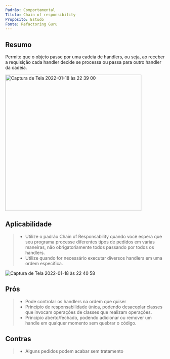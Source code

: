 ```yaml
---
Padrão: Comportamental
Título: Chain of responsibility
Propósito: Estudo
Fonte: Refactoring Guru
---
```


## Resumo

Permite que o objeto passe por uma cadeia de handlers, ou seja, ao receber a requisição
cada handler decide se processa ou passa para outro handler da cadeia.


<img width="430" alt="Captura de Tela 2022-01-18 às 22 39 00" src="https://user-images.githubusercontent.com/24915267/150047395-8ad128c8-000a-46e8-b34e-650d35b69e96.png">


## Aplicabilidade

> * Utilize o padrão Chain of Responsability quando você espera que seu programa
> processe diferentes tipos de pedidos em várias maneiras, não obrigatoriamente
> todos passando por todos os handlers.
> * Utilize quando for necessário executar diversos handlers em uma ordem específica.

![Captura de Tela 2022-01-18 às 22 40 58](https://user-images.githubusercontent.com/24915267/150047634-639765f3-b85b-491f-8cdb-cea77163c229.png)

## Prós
> * Pode controlar os handlers na ordem que quiser
> * Princípio de responsabilidade única, podendo desacoplar classes que invocam
> operações de classes que realizam operações.
> * Princípio aberto/fechado, podendo adicionar ou remover um handle em qualquer momento sem quebrar o código.

## Contras
> * Alguns pedidos podem acabar sem tratamento
